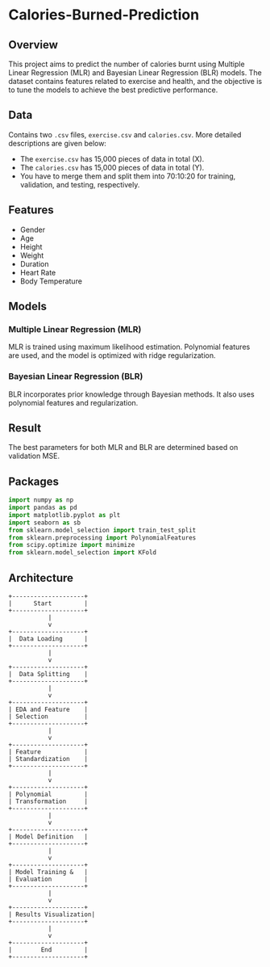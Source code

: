 # Calories-Burned-Prediction

## Overview
This project aims to predict the number of calories burnt using Multiple Linear Regression (MLR) and Bayesian Linear Regression (BLR) models. The dataset contains features related to exercise and health, and the objective is to tune the models to achieve the best predictive performance.

## Data
Contains two `.csv` files, `exercise.csv` and `calories.csv`. More detailed descriptions are given below:
- The `exercise.csv` has 15,000 pieces of data in total (X).
- The `calories.csv` has 15,000 pieces of data in total (Y).
- You have to merge them and split them into 70:10:20 for training, validation, and testing, respectively.

## Features
- Gender
- Age
- Height
- Weight
- Duration
- Heart Rate
- Body Temperature

## Models

### Multiple Linear Regression (MLR)
MLR is trained using maximum likelihood estimation. Polynomial features are used, and the model is optimized with ridge regularization.

### Bayesian Linear Regression (BLR)
BLR incorporates prior knowledge through Bayesian methods. It also uses polynomial features and regularization.

## Result
The best parameters for both MLR and BLR are determined based on validation MSE.

## Packages
```python
import numpy as np
import pandas as pd
import matplotlib.pyplot as plt 
import seaborn as sb
from sklearn.model_selection import train_test_split
from sklearn.preprocessing import PolynomialFeatures
from scipy.optimize import minimize
from sklearn.model_selection import KFold

```

## Architecture
```
+--------------------+
|      Start         |
+--------------------+
           |
           v
+--------------------+
|  Data Loading      |
+--------------------+
           |
           v
+--------------------+
|  Data Splitting    |
+--------------------+
           |
           v
+--------------------+
| EDA and Feature    | 
| Selection          | 
+--------------------+
           |
           v
+--------------------+
| Feature            |
| Standardization    |
+--------------------+
           |
           v
+--------------------+
| Polynomial         |
| Transformation     |
+--------------------+
           |
           v
+--------------------+
| Model Definition   |
+--------------------+
           |
           v
+--------------------+
| Model Training &   |
| Evaluation         |
+--------------------+
           |
           v
+--------------------+
| Results Visualization|
+--------------------+
           |
           v
+--------------------+
|        End         |
+--------------------+
```
